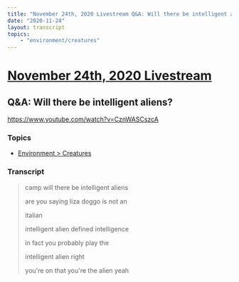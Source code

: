 ```yaml
---
title: "November 24th, 2020 Livestream Q&A: Will there be intelligent aliens?"
date: "2020-11-24"
layout: transcript
topics:
    - "environment/creatures"
---
```

# [November 24th, 2020 Livestream](../2020-11-24.md)
## Q&A: Will there be intelligent aliens?
https://www.youtube.com/watch?v=CznWASCszcA

### Topics
* [Environment > Creatures](../topics/environment/creatures.md)

### Transcript

> camp will there be intelligent aliens
> 
> are you saying liza doggo is not an
> 
> italian
> 
> intelligent alien defined intelligence
> 
> in fact you probably play the
> 
> intelligent alien right
> 
> you're on that you're the alien yeah
> 
